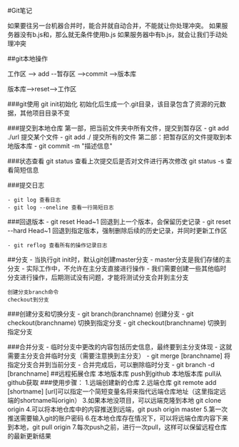 #Git笔记

如果要往另一台机器合并时，能合并就自动合并，不能就让你处理冲突。
如果服务器没有b.js和，那么就无条件使用b.js
如果服务器中有b.js，就会让我们手动处理冲突

##git本地操作

工作区 --> add --暂存区 -->commit -->版本库

版本库——>reset——>工作区

###git使用 git init初始化
初始化后生成一个.git目录，该目录包含了资源的元数据，其他项目目录不变

###提交到本地仓库
第一部，把当前文件夹中所有文件，提交到暂存区
	- git add ./url 提交某个文件
	- git add ./    提交所有的文件
第二部：把暂存区的文件提取到本地版本库
	- git commit -m "描述信息"

###状态查看
	git status 查看上次提交后是否对文件进行再次修改
	git status -s 查看简短信息

###提交日志

	- git log 查看日志
	- git log --oneline 查看一行简短日志

###回退版本
	- git reset Head~1 回退到上一个版本，会保留历史记录
	- git reset --hard Head~1 回退到指定版本，强制删除后续的历史记录，并同时更新工作区

	- git reflog 查看所有的操作记录日志

##分支
	- 当执行git init时，默认git创建master分支
	- master分支是我们存储的主分支
	- 实际工作中，不允许在主分支直接进行操作
	- 我们需要创建一些其他临时分支进行操作，后期测试没有问题，才能将测试分支合并到主分支

	创建分支branch命令
	checkout到分支

###创建分支和切换分支
	- git branch(branchname) 创建分支
	- git checkout(branchname) 切换到指定分支
	- git checkout(branchname) 切换到指定分支

###合并分支
	- 临时分支中更改的内容包括历史信息，最终要到主分支体现
	- 这就需要主分支合并临时分支（需要注意换到主分支）
	- git merge [branchname] 将指定分支合并到当前分支
	- 合并完成后，可以删除临时分支
	- git branch -d [branchname]
##远程拓展仓库
	本地版本库 push到github
	本地版本库 pull从github获取
###使用步骤：
	1.远端创建新的仓库
	2.远端仓库 git remote add [shortname] [url]可以指定一个简短变量名将来指代远端仓库地址（这里指定远端的shortname叫origin）
	3.如果本地没项目，可以远端克隆到本地 git clone origin
	4.可以将本地仓库中的内容推送到远端，git push origin master
	5.第一次推送需要输入git的账户密码
	6.在本地仓库存在情况下，可以将远端仓库内容下来到本地，git pull origin
	7.每次push之前，进行一次pull，这样可以保留远程仓库的最新更新结果
##